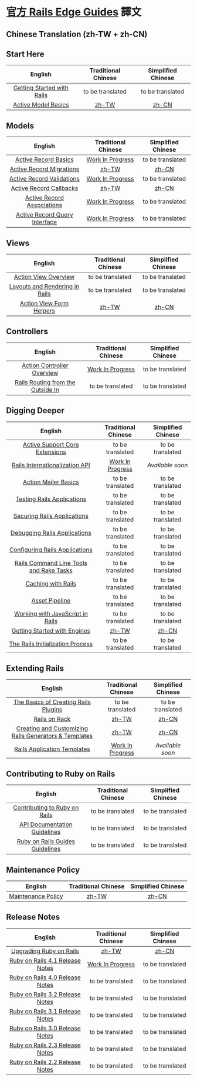 # [官方 Rails Edge Guides][edge] 譯文

## Chinese Translation (zh-TW + zh-CN)

## Start Here

| English| Traditional Chinese| Simplified Chinese|
|:--:|:--:|:--:|
|[Getting Started with Rails](/guides/edge/getting_started.md)|to be translated|to be translated|
|[Active Model Basics](/guides/edge/active_model_basics.md)|[zh-TW](/guides/edge-translation/active-model-basics-zh_TW.md)|[zh-CN](/guides/edge-translation/active-model-basics-zh_CN.md)|

## Models

| English| Traditional Chinese| Simplified Chinese|
|:--:|:--:|:--:|
|[Active Record Basics](/guides/edge/active_record_basics.md)|[Work In Progress](/guides/edge-translation/active-record-basics-zh_TW.md)|to be translated|
|[Active Record Migrations](/guides/edge/migrations.md)|[zh-TW](/guides/edge-translation/migrations-zh_TW.md)|[zh-CN](/guides/edge-translation/migrations-zh_CN.md)|
|[Active Record Validations](/guides/edge/active_record_validations.md)|[Work In Progress](/guides/edge-translation/active-record-validations-zh_TW.md)|to be translated|
|[Active Record Callbacks](/guides/edge/active_record_callbacks.md)|[zh-TW](/guides/edge-translation/active-record-callbacks-zh_TW.md)|[zh-CN](/guides/edge-translation/active-record-callbacks-zh_CN.md)|
|[Active Record Associations](/guides/edge/association_basics.md)|[Work In Progress](/guides/edge-translation/association-basics-zh_TW.md)|to be translated|
|[Active Record Query Interface](/guides/edge/active_record_querying.md)|[Work In Progress](/guides/edge-translation/active-record-querying-zh_TW.md)|to be translated|

## Views

| English| Traditional Chinese| Simplified Chinese|
|:--:|:--:|:--:|
|[Action View Overview](/guides/edge/action_view_overview.md)|to be translated|to be translated|
|[Layouts and Rendering in Rails](/guides/edge/layouts_and_rendering.md)|to be translated|to be translated|
|[Action View Form Helpers](/guides/edge/form_helpers.md)|[zh-TW](/guides/edge-translation/form-helpers-zh_TW.md)|[zh-CN](/guides/edge-translation/form-helpers-zh_CN.md)|

## Controllers

| English| Traditional Chinese| Simplified Chinese|
|:--:|:--:|:--:|
|[Action Controller Overview](/guides/edge/action_controller_overview.md)|[Work In Progress](/guides/edge-translation/action-controller-overview-zh_TW.md)|to be translated|
|[Rails Routing from the Outside In](/guides/edge/routing.md)|to be translated|to be translated|

## Digging Deeper

| English| Traditional Chinese| Simplified Chinese|
|:--:|:--:|:--:|
|[Active Support Core Extensions](/guides/edge/active_support_core_extensions.md)|to be translated|to be translated|
|[Rails Internationalization API](/guides/edge/i18n.md)|[Work In Progress](/guides/edge-translation/i18n-zh_TW.md)|_Available soon_|
|[Action Mailer Basics](/guides/edge/action_mailer_basics.md)|to be translated|to be translated|
|[Testing Rails Applications](/guides/edge/testing.md)|to be translated|to be translated|
|[Securing Rails Applications](/guides/edge/security.md)|to be translated|to be translated|
|[Debugging Rails Applications](/guides/edge/debugging_rails_applications.md)|to be translated|to be translated|
|[Configuring Rails Applications](/guides/edge/configuring.md)|to be translated|to be translated|
|[Rails Command Line Tools and Rake Tasks](/guides/edge/command_line.md)|to be translated|to be translated|
|[Caching with Rails](/guides/edge/caching_with_rails.md)|to be translated|to be translated|
|[Asset Pipeline](/guides/edge/asset_pipeline.md)|to be translated|to be translated|
|[Working with JavaScript in Rails](/guides/edge/working_with_javascript_in_rails.md)|to be translated|to be translated|
|[Getting Started with Engines](/guides/edge/engines.md)|[zh-TW](/guides/edge-translation/engines-zh_TW.md)|[zh-CN](/guides/edge-translation/engines-zh_CN.md)|
|[The Rails Initialization Process](/guides/edge/initialization.md)|to be translated|to be translated|

## Extending Rails

| English| Traditional Chinese| Simplified Chinese|
|:--:|:--:|:--:|
|[The Basics of Creating Rails Plugins](/guides/edge/plugins.md)|to be translated|to be translated|
|[Rails on Rack](/guides/edge/rails_on_rack.md)|[zh-TW](/guides/edge-translation/rails-on-rack-zh_TW.md)|[zh-CN](/guides/edge-translation/rails-on-rack-zh_CN.md)|
|[Creating and Customizing Rails Generators & Templates](/guides/edge/generators.md)|[zh-TW](/guides/edge-translation/generators-zh_TW.md)|[zh-CN](/guides/edge-translation/generators-zh_CN.md)|
|[Rails Application Templates](/guides/edge/rails-application-templates.md)|[Work In Progress](/guides/edge-translation/rails-application-templates-zh_TW.md)|_Available soon_|

## Contributing to Ruby on Rails

| English| Traditional Chinese| Simplified Chinese|
|:--:|:--:|:--:|
|[Contributing to Ruby on Rails](/guides/edge/contributing_to_ruby_on_rails.md)|to be translated|to be translated|
|[API Documentation Guidelines](/guides/edge/api_documentation_guidelines.md)|to be translated|to be translated|
|[Ruby on Rails Guides Guidelines](/guides/edge/ruby_on_rails_guides_guidelines.md)|to be translated|to be translated|

## Maintenance Policy

| English| Traditional Chinese| Simplified Chinese|
|:--:|:--:|:--:|
|[Maintenance Policy](/guides/edge/maintenance_policy.md)|[zh-TW](/guides/edge-translation/maintenance-policy-zh_TW.md)|[zh-CN](/guides/edge-translation/maintenance-policy-zh_CN.md)|

## Release Notes

| English| Traditional Chinese| Simplified Chinese|
|:--:|:--:|:--:|
|[Upgrading Ruby on Rails](/guides/edge/upgrading_ruby_on_rails.md)|[zh-TW](/guides/edge-translation/upgrading-ruby-on-rails-zh_TW.md)|[zh-CN](/guides/edge-translation/upgrading-ruby-on-rails-zh_CN.md)|
|[Ruby on Rails 4.1 Release Notes](/guides/edge/4_1_release_notes.md)|[Work In Progress](/guides/edge-translation/4-1-release-notes-zh_TW.md)|to be translated|
|[Ruby on Rails 4.0 Release Notes](/guides/edge/4_0_release_notes.md)|to be translated|to be translated|
|[Ruby on Rails 3.2 Release Notes](/guides/edge/3_2_release_notes.md)|to be translated|to be translated|
|[Ruby on Rails 3.1 Release Notes](/guides/edge/3_1_release_notes.md)|to be translated|to be translated|
|[Ruby on Rails 3.0 Release Notes](/guides/edge/3_0_release_notes.md)|to be translated|to be translated|
|[Ruby on Rails 2.3 Release Notes](/guides/edge/2_3_release_notes.md)|to be translated|to be translated|
|[Ruby on Rails 2.2 Release Notes](/guides/edge/2_2_release_notes.md)|to be translated|to be translated|

[edge]: http://edgeguides.rubyonrails.org